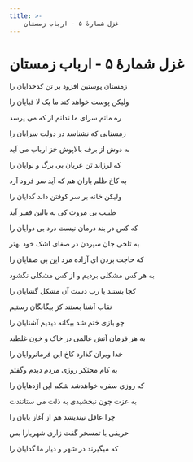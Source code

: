 ```yaml
---
title: >-
    غزل شمارهٔ ۵ - ارباب زمستان
---
```

# غزل شمارهٔ ۵ - ارباب زمستان

<div class="b" id="bn1"><div class="m1"><p>زمستان پوستین افزود بر تن کدخدایان را</p></div>
<div class="m2"><p>ولیکن پوست خواهد کند ما یک لا قبایان را</p></div></div>
<div class="b" id="bn2"><div class="m1"><p>ره ماتم سرای ما ندانم از که می پرسد</p></div>
<div class="m2"><p>زمستانی که نشناسد در دولت سرایان را</p></div></div>
<div class="b" id="bn3"><div class="m1"><p>به دوش از برف بالاپوش خز ارباب می آید</p></div>
<div class="m2"><p>که لرزاند تن عریان بی برگ و نوایان را</p></div></div>
<div class="b" id="bn4"><div class="m1"><p>به کاخ ظلم باران هم که آید سر فرود آرد</p></div>
<div class="m2"><p>ولیکن خانه بر سر کوفتن داند گدایان را</p></div></div>
<div class="b" id="bn5"><div class="m1"><p>طبیب بی مروت کی به بالین فقیر آید</p></div>
<div class="m2"><p>که کس در بند درمان نیست درد بی دوایان را</p></div></div>
<div class="b" id="bn6"><div class="m1"><p>به تلخی جان سپردن در صفای اشک خود بهتر</p></div>
<div class="m2"><p>که حاجت بردن ای آزاده مرد این بی صفایان را</p></div></div>
<div class="b" id="bn7"><div class="m1"><p>به هر کس مشکلی بردیم و از کس مشکلی نگشود</p></div>
<div class="m2"><p>کجا بستند یا رب دست آن مشکل گشایان را</p></div></div>
<div class="b" id="bn8"><div class="m1"><p>نقاب آشنا بستند کز بیگانگان رستیم</p></div>
<div class="m2"><p>چو بازی ختم شد بیگانه دیدیم آشنایان را</p></div></div>
<div class="b" id="bn9"><div class="m1"><p>به هر فرمان آتش عالمی در خاک و خون غلطید</p></div>
<div class="m2"><p>خدا ویران گذارد کاخ این فرمانروایان را</p></div></div>
<div class="b" id="bn10"><div class="m1"><p>به کام محتکر روزی مردم دیدم وگفتم</p></div>
<div class="m2"><p>که روزی سفره خواهدشد شکم این اژدهایان را</p></div></div>
<div class="b" id="bn11"><div class="m1"><p>به عزت چون نبخشیدی به ذلت می ستانندت</p></div>
<div class="m2"><p>چرا عاقل نیندیشد هم از آغاز پایان را</p></div></div>
<div class="b" id="bn12"><div class="m1"><p>حریفی با تمسخر گفت زاری شهریارا بس</p></div>
<div class="m2"><p>که میگیرند در شهر و دیار ما گدایان را</p></div></div>
